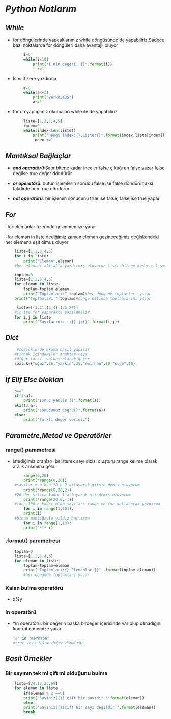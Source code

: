 # *****************Python Notlarım*****************
## _While_
- for döngülerinde yapcaklarımız while döngüsünde de yapabiliriz.Sadece bazı noktalarda for döngüleri daha avantajlı oluyor
```python
		i=0
		while(i<10)
		    print("i nin degeri: {}".format(i))
		    i +=1
```
- İsmi 3 kere yazdırma
```python
		a=0
		while(a<=3)
			print("yarkoZe35")
			a+=1
```
 
- for da yaptığımız okumaları while ile de yapabiliriz
```python
		liste=[1,2,3,4,5]
		index=0
		while(index<len(liste))
			print("Hangi index:{},Liste:{}".format(index,liste[index]))
			index +=1
```
## _Mantıksal Bağlaçlar_
- _**and operatörü**_:Satır bitene kadar inceler false çıktığı an false yazar false değilse true değer döndürür

- _**or operatörü**_: bütün işlemlerin sonucu false ise false döndürür aksi takdirde hep true döndürür.

- _**not operatörü**_: bir işlemin sonucunu true ise false, false ise true yapar


## _For_

-for elemanlar üzerinde gezinmemize yarar

-for eleman in liste dediğimiz zaman eleman gezineceğimiz değişkendeki her elemena eşit olmuş oluyor
```python
	liste=[1,2,3,4,5]
	for i in liste:
	    print("Eleman",eleman)
	#her elemanı alt alta yazdırmış oluyoruz liste bitene kadar çalışmış oluyor.


```
```python
	toplam=0
	liste=[1,2,3,4,5]
	for eleman in liste:
	    toplam=toplam+eleman
	    print("Toplamları:",toplam)#her döngüde toplamları yazar
	print("Toplamları:",toplam)#döngü bitince toplamlarını yazar

```
```python
	 liste=[(1,2),(3,4),(35,20)]
	#iç içe for yaparakta yazılabilir.
	for i,j in liste
	    print("Sayılarınız i:{} j:{}".format(i,j))
```



## _Dict_
```python
	 #sözlüklerde okuma nasıl yapılır
	#tırnak içindekiler anahtar-keys
	#diğer tarafı values olarak geçer
	sözlük={"oğuz":16,"yarkın":35,"emirhan":10,"sude":10}
```
## _İf Elif Else blokları_


```python
	a==2
	if(3<a):
		print("sonuc yanlis {}".format(a))
	elif(3>a):
		print("sonucunuz dogru{}".format(a))
	else:
		print("farklı deger veriniz")

```
## _Parametre,Metod ve Operatörler_
### range() parametresi
- istediğimiz oranları  belirterek sayı dizisi oluşturu range kelime olarak aralık anlamına gelir.
```python
	    range(0,20)
	    print(*range(0,20))
	#sayılarım 0 dan 20 e 2 atlayarak gitsin demiş oluyorum
	    print(*range(0,20,2))
	#20 den sıfıra kadar 1 atlayarak git demiş oluyorum
	    print(*range(20,0,-1))
	#1den 100 e kadar olan sayıları range ve for kullanarak yazdırma
	    for i in range(1,101):
		print(i)
	#binom mantığıyla yıldız bastırma
	    for i in range(1,10):
		print("*"* i)
```
### .format() parametresi
```python
	toplam=0
	liste=[1,2,3,4,5]
	for eleman in liste:
	    toplam=toplam+eleman
	    print("Toplamları:{} Elemanlar:{}" .format(toplam,eleman))
	    #her döngüde toplamları yazar
```
### Kalan bulma operatörü
- x%y
### in operatörü
- *in operatörü: bir değerin başka birdeğer içerisinde var olup olmadığını kontrol etmemize yarar.
	```python
	"a" in "merhaba"
	#true veya false değer döndürür.
	```
## _Basit Örnekler_
### Bir sayının tek mi çift mi olduğunu bulma
```python
	liste=[34,17,23,68]
	for eleman in liste
	    if(eleman % 2 ==0)
		print("Sayınız({}) çift bir sayıdır.".format(eleman))
	    else:
		print("Sayınız({})çift bir sayı değildir.".format(eleman))
		break
```









